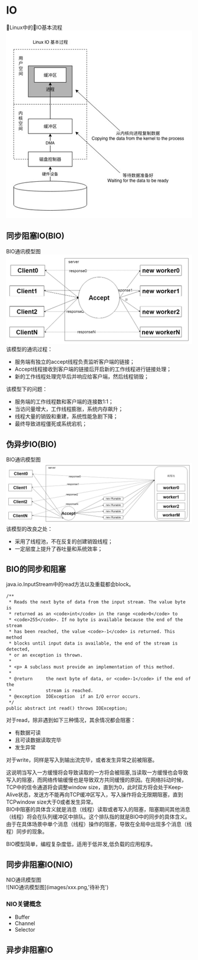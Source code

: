 # IO

Linux中的IO基本流程  
![](/socket/images/io-in-linux.jpg)

## 同步阻塞IO\(BIO\)

BIO通讯模型图  
![BIO通讯模型图](images/bio0.jpg)  
该模型的通讯过程：

* 服务端有独立的accept线程负责监听客户端的链接；
* Accept线程接收到客户端的链接后开启新的工作线程进行链接处理；
* 新的工作线程处理完毕后并响应给客户端，然后线程销毁；

该模型下的问题：

* 服务端的工作线程数和客户端的连接数1:1；
* 当访问量增大，工作线程膨胀，系统内存飙升；
* 线程大量的销毁和重建，系统性能急剧下降；
* 最终导致进程僵死或系统宕机；

## 伪异步IO\(BIO\)

BIO通讯模型图  
![BIO通讯模型图](images/bio1.jpg)  
该模型的改良之处：

* 采用了线程池，不在反复的创建销毁线程；
* 一定层度上提升了吞吐量和系统效率；

## BIO的同步和阻塞

java.io.InputStream中的read方法以及重载都会block。

```
/**
 * Reads the next byte of data from the input stream. The value byte is
 * returned as an <code>int</code> in the range <code>0</code> to
 * <code>255</code>. If no byte is available because the end of the stream
 * has been reached, the value <code>-1</code> is returned. This method
 * blocks until input data is available, the end of the stream is detected,
 * or an exception is thrown.
 *
 * <p> A subclass must provide an implementation of this method.
 *
 * @return     the next byte of data, or <code>-1</code> if the end of the
 *             stream is reached.
 * @exception  IOException  if an I/O error occurs.
 */
public abstract int read() throws IOException;
```

对于read，除非遇到如下三种情况，其余情况都会阻塞：

* 有数据可读
* 且可读数据读取完毕
* 发生异常

对于write，同样是写入到输出流完毕，或者发生异常之前被阻塞。

这说明当写入一方缓慢将会导致读取的一方将会被阻塞,当读取一方缓慢也会导致写入的阻塞，而网络传输缓慢也是导致双方共同缓慢的原因。在网络抖动时候，TCP中的信令通道将会调整window size，直到为0，此时双方将会处于Keep-Alive状态，发送方不能再向TCP缓冲区写入，写入操作将会无限期阻塞，直到TCPwindow size大于0或者发生异常。  
BIO中阻塞的具体含义就是消息（线程）读取或者写入的阻塞，阻塞期间其他消息（线程）将会在队列缓冲区中排队。这个排队指的就是BIO中的同步的具体含义。由于在具体场景中单个消息（线程）操作的阻塞，导致在全局中出现多个消息（线程）同步的现象。

BIO模型简单，编程复杂度低，适用于低并发,低负载的应用程序。

## 同步非阻塞IO\(NIO\)

NIO通讯模型图  
!\[NIO通讯模型图\]\(images/xxx.png,'待补充'\)

### NIO关键概念

* Buffer
* Channel
* Selector

## 异步非阻塞IO



